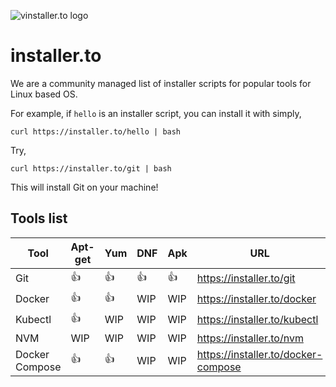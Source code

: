 
![vinstaller.to logo](https://raw.githubusercontent.com/leopardslab/installer.to/master/public/branding/assets/png/primary%20logo%20-%20colored.png)

# installer.to

We are a community managed list of installer scripts for popular tools for Linux based OS.

For example, if `hello` is an installer script, you can install it with simply,

```
curl https://installer.to/hello | bash
```

Try, 
```
curl https://installer.to/git | bash
```

This will install Git on your machine!

## Tools list

| Tool    	| Apt-get 	| Yum 	| DNF 	| Apk   | URL |
|---------	|---------	|-----	|-----	|-----	| --------|
| Git     	| 👍  	    | 👍  	| 👍	  | 👍	  |  https://installer.to/git  |
| Docker  	| 👍      	| 👍 	| WIP 	| WIP 	| https://installer.to/docker  |
| Kubectl 	| 👍       	| WIP 	| WIP 	| WIP  	| https://installer.to/kubectl |
| NVM     	| WIP       | WIP 	| WIP 	| WIP  	| https://installer.to/nvm |
| Docker Compose     	| 👍       | 👍 	| WIP 	| WIP  	| https://installer.to/docker-compose |
